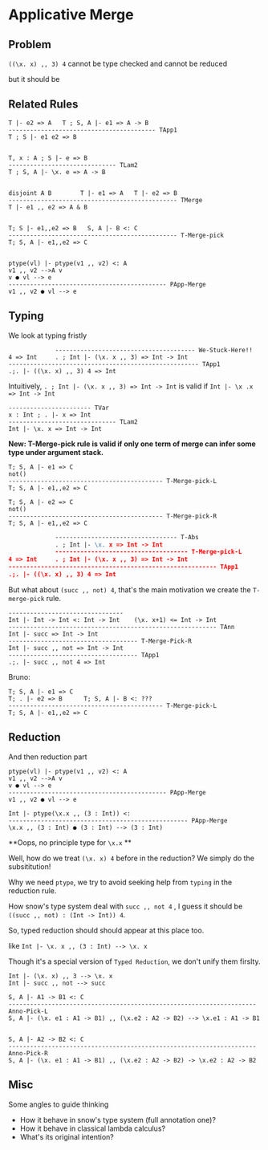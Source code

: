 # Applicative Merge

## Problem

`((\x. x) ,, 3) 4` cannot be type checked and cannot be reduced

but it should be

## Related Rules

```
T |- e2 => A   T ; S, A |- e1 => A -> B
----------------------------------------- TApp1
T ; S |- e1 e2 => B


T, x : A ; S |- e => B
------------------------------ TLam2
T ; S, A |- \x. e => A -> B


disjoint A B        T |- e1 => A   T |- e2 => B
----------------------------------------------- TMerge
T |- e1 ,, e2 => A & B


T; S |- e1,,e2 => B   S, A |- B <: C
----------------------------------------------- T-Merge-pick
T; S, A |- e1,,e2 => C


ptype(vl) |- ptype(v1 ,, v2) <: A
v1 ,, v2 -->A v
v ● vl --> e
-------------------------------------------- PApp-Merge
v1 ,, v2 ● vl --> e
```

## Typing

We look at typing fristly

```
             --------------------------------------- We-Stuck-Here!!
4 => Int     . ; Int |- (\x. x ,, 3) => Int -> Int
----------------------------------------------------- TApp1
.;. |- ((\x. x) ,, 3) 4 => Int
```

Intuitively,  `. ; Int |- (\x. x ,, 3) => Int -> Int`  is valid if `Int |- \x .x => Int -> Int`

```
----------------------- TVar
x : Int ; . |- x => Int
------------------------------ TLam2
Int |- \x. x => Int -> Int
```

**New: T-Merge-pick rule is valid if only one term of merge can infer some type under argument stack.**

```
T; S, A |- e1 => C
not()
------------------------------------------- T-Merge-pick-L
T; S, A |- e1,,e2 => C

T; S, A |- e2 => C
not()
------------------------------------------- T-Merge-pick-R
T; S, A |- e1,,e2 => C
```

```4 => Int     . ; Int |- (\x. x ,, 3) => Int -> Int
             ---------------------------------- T-Abs
             . ; Int |- \x. x => Int -> Int
             ------------------------------------- T-Merge-pick-L
4 => Int     . ; Int |- (\x. x ,, 3) => Int -> Int
---------------------------------------------------------- TApp1
.;. |- ((\x. x) ,, 3) 4 => Int
```

But what about `(succ ,, not) 4`,  that's the main motivation we create the `T-merge-pick` rule.

```
--------------------------------
Int |- Int -> Int <: Int -> Int    (\x. x+1) <= Int -> Int
---------------------------------------------------------- TAnn
Int |- succ => Int -> Int
------------------------------------ T-Merge-Pick-R
Int |- succ ,, not => Int -> Int
------------------------------------ TApp1
.;. |- succ ,, not 4 => Int
```

Bruno:

```
T; S, A |- e1 => C
T; . |- e2 => B      T; S, A |- B <: ??? 
------------------------------------------- T-Merge-pick-L
T; S, A |- e1,,e2 => C
```



## Reduction

And then reduction part

```
ptype(vl) |- ptype(v1 ,, v2) <: A
v1 ,, v2 -->A v
v ● vl --> e
-------------------------------------------- PApp-Merge
v1 ,, v2 ● vl --> e
```

```
Int |- ptype(\x.x ,, (3 : Int)) <: 
-------------------------------------------------- PApp-Merge
\x.x ,, (3 : Int) ● (3 : Int) --> (3 : Int)
```

**Oops, no principle type for `\x.x` **

Well, how do we treat `(\x. x) 4` before in the reduction? We simply do the subsititution!

Why we need `ptype`, we try to avoid seeking help from `typing` in the reduction rule.

How snow's type system deal with `succ ,, not 4` , I guess it should be `((succ ,, not) : (Int -> Int)) 4`.

So, typed reduction should should appear at this place too.

like `Int |- \x. x ,, (3 : Int) --> \x. x`

Though it's a special version of `Typed Reduction`, we don't unify them firslty.

```
Int |- (\x. x) ,, 3 --> \x. x
Int |- succ ,, not --> succ
```

```
S, A |- A1 -> B1 <: C
--------------------------------------------------------------------- Anno-Pick-L
S, A |- (\x. e1 : A1 -> B1) ,, (\x.e2 : A2 -> B2) --> \x.e1 : A1 -> B1


S, A |- A2 -> B2 <: C
--------------------------------------------------------------------- Anno-Pick-R
S, A |- (\x. e1 : A1 -> B1) ,, (\x.e2 : A2 -> B2) -> \x.e2 : A2 -> B2
```

## Misc

Some angles to guide thinking

* How it behave in snow's type system (full annotation one)?
* How it behave in classical lambda calculus?
* What's its original intention?